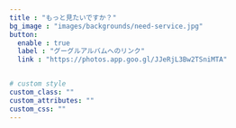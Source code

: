 ```yaml
---
title : "もっと見たいですか？"
bg_image : "images/backgrounds/need-service.jpg"
button:
  enable : true
  label : "グーグルアルバムへのリンク"
  link : "https://photos.app.goo.gl/JJeRjL3Bw2TSniMTA"


# custom style
custom_class: ""
custom_attributes: ""
custom_css: ""
---
```


